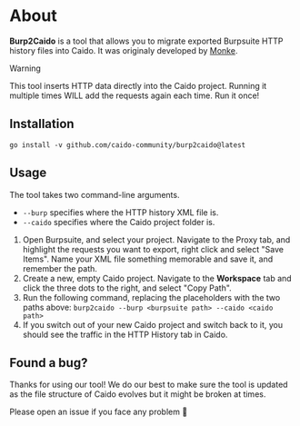 # About

**Burp2Caido** is a tool that allows you to migrate exported Burpsuite HTTP history files into Caido. It was originaly developed by [Monke](https://github.com/projectmonke).

> [!WARNING]
> This tool inserts HTTP data directly into the Caido project. Running it multiple times WILL add the requests again each time. Run it once!

## Installation

`go install -v github.com/caido-community/burp2caido@latest`

## Usage

The tool takes two command-line arguments.

- `--burp` specifies where the HTTP history XML file is.
- `--caido` specifies where the Caido project folder is.

1. Open Burpsuite, and select your project. Navigate to the Proxy tab, and highlight the requests you want to export, right click and select "Save Items". Name your XML file something memorable and save it, and remember the path.
2. Create a new, empty Caido project. Navigate to the **Workspace** tab and click the three dots to the right, and select "Copy Path".
3. Run the following command, replacing the placeholders with the two paths above: `burp2caido --burp <burpsuite path> --caido <caido path>`
4. If you switch out of your new Caido project and switch back to it, you should see the traffic in the HTTP History tab in Caido.

## Found a bug?

Thanks for using our tool! We do our best to make sure the tool is updated as the file structure of Caido evolves but it might be broken at times.

Please open an issue if you face any problem 🙏
